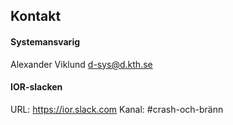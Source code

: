 ## Kontakt

#### Systemansvarig
Alexander Viklund
d-sys@d.kth.se

#### IOR-slacken
URL: https://ior.slack.com
Kanal: #crash-och-bränn
